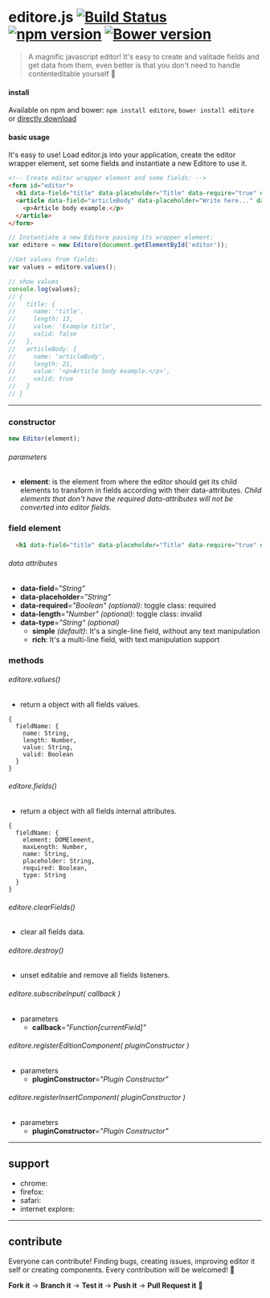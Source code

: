 # editore.js [![Build Status](https://travis-ci.org/evandroeisinger/editore.js.svg?branch=master)](https://travis-ci.org/evandroeisinger/editore.js) [![npm version](https://badge.fury.io/js/editore.svg)](http://badge.fury.io/js/editore) [![Bower version](https://badge.fury.io/bo/editore.svg)](http://badge.fury.io/bo/editore)

> A magnific javascript editor! It's easy to create and valitade fields and get data from them, even better is that you don't need to handle contenteditable yourself :8ball: 

#### install
Available on npm and bower:
`npm install editore`, `bower install editore` or [directly download](https://github.com/evandroeisinger/editore.js/raw/master/src/editore.js)

#### basic usage
It's easy to use! Load editor.js into your application, create the editor wrapper element, set some fields and instantiate a new Editore to use it.

```html
<!-- Create editor wrapper element and some fields: -->
<form id="editor">
  <h1 data-field="title" data-placeholder="Title" data-require="true" data-length="60">Example title</h1>
  <article data-field="articleBody" data-placeholder="Write here..." data-type="rich" data-require="true">
    <p>Article body example.</p>
  </article>
</form>
```

```javascript
// Instantiate a new Editore passing its wrapper element:
var editore = new Editore(document.getElementById('editor'));

//Get values from fields:
var values = editore.values();

// show values
console.log(values);
// {
//   title: {
//     name: 'title',
//     length: 13,
//     value: 'Example title',
//     valid: false
//   },
//   articleBody: {
//     name: 'articleBody',
//     length: 21,
//     value: '<p>Article body example.</p>',
//     valid: true
//   }
// }
```
---
### constructor
```javascript
new Editor(element);
```
###### parameters
  - **element**: is the element from where the editor should get its child elements to transform in fields according with their data-attributes. *Child elements that don't have the required data-attributes will not be converted into editor fields.*

### field element
```html
  <h1 data-field="title" data-placeholder="Title" data-require="true" data-length="60"></h1>
```
###### data attributes
  - **data-field**=*"String"*
  - **data-placeholder**=*"String"*
  - **data-required**=*"Boolean" (optional)*: toggle class: required
  - **data-length**=*"Number" (optional)*: toggle class: invalid
  - **data-type**=*"String" (optional)*
    - **simple** *(default)*: It's a single-line field, without any text manipulation
    - **rich**: It's a multi-line field, with text manipulation support

### methods
###### editore.values()
  - return a object with all fields values.
```
{
  fieldName: {
    name: String,
    length: Number,
    value: String,
    valid: Boolean
  }
}
```

###### editore.fields()
  - return a object with all fields internal attributes.
```
{
  fieldName: {
    element: DOMElement,
    maxLength: Number,
    name: String,
    placeholder: String,
    required: Boolean,
    type: String
  }
}
```

###### editore.clearFields()
  - clear all fields data.

###### editore.destroy()
  - unset editable and remove all fields listeners.

###### editore.subscribeInput( *callback* )
  - parameters
    - **callback**=*"Function[currentField]"*

###### editore.registerEditionComponent( *pluginConstructor* )
  - parameters  
    - **pluginConstructor**=*"Plugin Constructor"*

###### editore.registerInsertComponent( *pluginConstructor* )
  - parameters  
    - **pluginConstructor**=*"Plugin Constructor"*

---
## support
- chrome:
- firefox:
- safari:
- internet explore:

---
## contribute
Everyone can contribute! Finding bugs, creating issues, improving editor it self or creating components.
Every contribution will be welcomed! :santa: 

**Fork it** -> **Branch it** -> **Test it** -> **Push it** -> **Pull Request it** :gem:  
